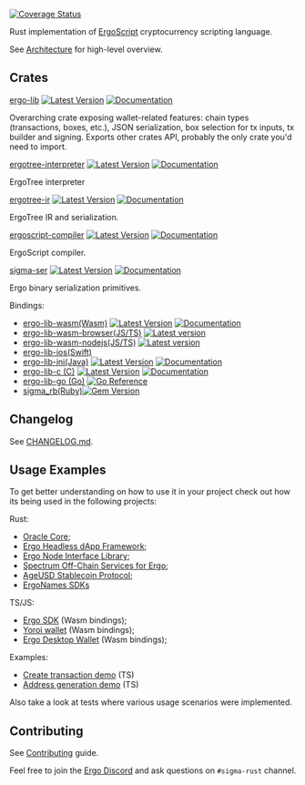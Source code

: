 [![Coverage Status](https://coveralls.io/repos/github/ergoplatform/sigma-rust/badge.svg)](https://coveralls.io/github/ergoplatform/sigma-rust)

Rust implementation of [ErgoScript](https://github.com/ScorexFoundation/sigmastate-interpreter) cryptocurrency scripting language.

See [Architecture](docs/architecture.md) for high-level overview.

## Crates

[ergo-lib](https://github.com/ergoplatform/sigma-rust/tree/develop/ergo-lib) [![Latest Version](https://img.shields.io/crates/v/ergo-lib.svg)](https://crates.io/crates/ergo-lib) [![Documentation](https://docs.rs/ergo-lib/badge.svg)](https://docs.rs/crate/ergo-lib)

Overarching crate exposing wallet-related features: chain types (transactions, boxes, etc.), JSON serialization, box selection for tx inputs, tx builder and signing. Exports other crates API, probably the only crate you'd need to import.

[ergotree-interpreter](https://github.com/ergoplatform/sigma-rust/tree/develop/ergotree-interpreter) [![Latest Version](https://img.shields.io/crates/v/ergotree-interpreter.svg)](https://crates.io/crates/ergotree-interpreter) [![Documentation](https://docs.rs/ergotree-interpreter/badge.svg)](https://docs.rs/crate/ergotree-interpreter)

ErgoTree interpreter

[ergotree-ir](https://github.com/ergoplatform/sigma-rust/tree/develop/ergotree-ir) [![Latest Version](https://img.shields.io/crates/v/ergotree-ir.svg)](https://crates.io/crates/ergotree-ir) [![Documentation](https://docs.rs/ergotree-ir/badge.svg)](https://docs.rs/crate/ergotree-ir)

ErgoTree IR and serialization.

[ergoscript-compiler](https://github.com/ergoplatform/sigma-rust/tree/develop/ergoscript-compiler) [![Latest Version](https://img.shields.io/crates/v/ergoscript-compiler.svg)](https://crates.io/crates/ergoscript-compiler) [![Documentation](https://docs.rs/ergoscript-compiler/badge.svg)](https://docs.rs/crate/ergoscript-compiler)

ErgoScript compiler.

[sigma-ser](https://github.com/ergoplatform/sigma-rust/tree/develop/sigma-ser) [![Latest Version](https://img.shields.io/crates/v/sigma-ser.svg)](https://crates.io/crates/sigma-ser) [![Documentation](https://docs.rs/sigma-ser/badge.svg)](https://docs.rs/crate/sigma-ser)

Ergo binary serialization primitives.

Bindings:

- [ergo-lib-wasm(Wasm)](https://github.com/ergoplatform/sigma-rust/tree/develop/bindings/ergo-lib-wasm) [![Latest Version](https://img.shields.io/crates/v/ergo-lib-wasm.svg)](https://crates.io/crates/ergo-lib-wasm) [![Documentation](https://docs.rs/ergo-lib-wasm/badge.svg)](https://docs.rs/crate/ergo-lib-wasm) 
- [ergo-lib-wasm-browser(JS/TS)](https://github.com/ergoplatform/sigma-rust/tree/develop/bindings/ergo-lib-wasm) [![Latest version](https://img.shields.io/npm/v/ergo-lib-wasm-browser)](https://www.npmjs.com/package/ergo-lib-wasm-browser)
- [ergo-lib-wasm-nodejs(JS/TS)](https://github.com/ergoplatform/sigma-rust/tree/develop/bindings/ergo-lib-wasm) [![Latest version](https://img.shields.io/npm/v/ergo-lib-wasm-nodejs)](https://www.npmjs.com/package/ergo-lib-wasm-nodejs)
- [ergo-lib-ios(Swift)](https://github.com/ergoplatform/sigma-rust/tree/develop/bindings/ergo-lib-ios)
- [ergo-lib-jni(Java)](https://github.com/ergoplatform/sigma-rust/tree/develop/bindings/ergo-lib-jni) [![Latest Version](https://img.shields.io/crates/v/ergo-lib-jni.svg)](https://crates.io/crates/ergo-lib-jni) [![Documentation](https://docs.rs/ergo-lib-jni/badge.svg)](https://docs.rs/crate/ergo-lib-jni)
- [ergo-lib-c (C)](https://github.com/ergoplatform/sigma-rust/tree/develop/bindings/ergo-lib-c) [![Latest Version](https://img.shields.io/crates/v/ergo-lib-c.svg)](https://crates.io/crates/ergo-lib-c) [![Documentation](https://docs.rs/ergo-lib-c/badge.svg)](https://docs.rs/crate/ergo-lib-c)
- [ergo-lib-go (Go)](https://github.com/sigmaspace-io/ergo-lib-go) [![Go Reference](https://pkg.go.dev/badge/github.com/sigmaspace-io/ergo-lib-go.svg)](https://pkg.go.dev/github.com/sigmaspace-io/ergo-lib-go)
- [sigma_rb(Ruby)](https://github.com/thedlop/sigma_rb)[![Gem Version](https://badge.fury.io/rb/sigma_rb.svg)](https://badge.fury.io/rb/sigma_rb)

## Changelog

See [CHANGELOG.md](ergo-lib/CHANGELOG.md).

## Usage Examples

To get better understanding on how to use it in your project check out how its being used in the following projects:

Rust:

- [Oracle Core](https://github.com/ergoplatform/oracle-core);
- [Ergo Headless dApp Framework](https://github.com/Emurgo/ergo-headless-dapp-framework);
- [Ergo Node Interface Library](https://github.com/Emurgo/ergo-node-interface);
- [Spectrum Off-Chain Services for Ergo](https://github.com/spectrum-finance/spectrum-offchain-ergo);
- [AgeUSD Stablecoin Protocol](https://github.com/Emurgo/age-usd);
- [ErgoNames SDKs](https://github.com/ergonames/sdk/tree/master/rust)

TS/JS:

- [Ergo SDK](https://github.com/ergolabs/ergo-sdk-js) (Wasm bindings);
- [Yoroi wallet](https://github.com/Emurgo/yoroi-frontend) (Wasm bindings);
- [Ergo Desktop Wallet](https://github.com/ErgoWallet/ergowallet-desktop) (Wasm bindings);

Examples:

- [Create transaction demo](https://github.com/ergoplatform/sigma-rust/tree/develop/bindings/ergo-lib-wasm/examples/create-transaction-demo) (TS)
- [Address generation demo](https://github.com/ergoplatform/sigma-rust/tree/develop/bindings/ergo-lib-wasm/examples/address-generation-demo) (TS)

Also take a look at tests where various usage scenarios were implemented.

## Contributing

See [Contributing](CONTRIBUTING.md) guide.

Feel free to join the [Ergo Discord](https://discord.gg/kj7s7nb) and ask questions on `#sigma-rust` channel.

